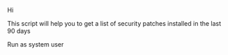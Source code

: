 Hi

This script will help you to get a list of security patches installed in the last 90 days

Run as system user
